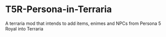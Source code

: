 # T5R-Persona-in-Terraria
 A terraria mod that intends to add items, enimes and NPCs from Persona 5 Royal into Terraria
